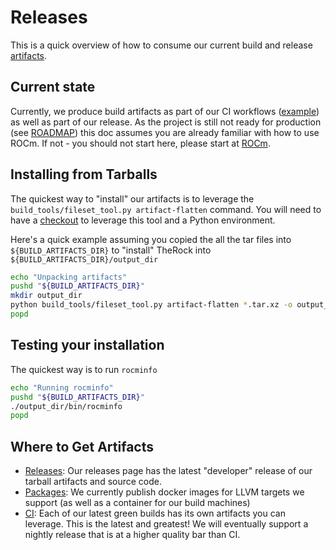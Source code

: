 # Releases

This is a quick overview of how to consume our current build and release [artifacts](docs/development/artifacts.md).

## Current state

Currently, we produce build artifacts as part of our CI workflows ([example](.github/workflows/build_linux_packages.yml)) as well as part of our release. As the project is still not ready for production (see [ROADMAP](ROADMAP.md)) this doc assumes you are already familiar with how to use ROCm. If not - you should not start here, please start at [ROCm](https://github.com/ROCm/ROCm).

## Installing from Tarballs

The quickest way to "install" our artifacts is to leverage the `build_tools/fileset_tool.py artifact-flatten` command. You will need to have a [checkout](README.md#Checkout-Sources) to leverage this tool and a Python environment.

Here's a quick example assuming you copied the all the tar files into `${BUILD_ARTIFACTS_DIR}` to "install" TheRock into `${BUILD_ARTIFACTS_DIR}/output_dir`

```bash
echo "Unpacking artifacts"
pushd "${BUILD_ARTIFACTS_DIR}"
mkdir output_dir
python build_tools/fileset_tool.py artifact-flatten *.tar.xz -o output_dir --verbose
popd
```

## Testing your installation

The quickest way is to run `rocminfo`

```bash
echo "Running rocminfo"
pushd "${BUILD_ARTIFACTS_DIR}"
./output_dir/bin/rocminfo
popd
```
## Where to Get Artifacts

- [Releases](releases): Our releases page has the latest "developer" release of our tarball artifacts and source code.
- [Packages](https://github.com/orgs/ROCm/packages?repo_name=TheRock): We currently publish docker images for LLVM targets we support (as well as a container for our build machines)
- [CI](https://github.com/ROCm/TheRock/actions/workflows/ci.yml?query=branch%3Amain+is%3Asuccess): Each of our latest green builds has its own artifacts you can leverage. This is the latest and greatest! We will eventually support a nightly release that is at a higher quality bar than CI.
